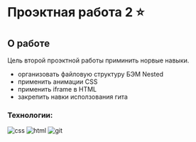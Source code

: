 # Проэктная работа 2 ⭐


## О работе


Цель второй проэктной работы приминить норвые навыки.


+ организовать файловую структуру БЭМ Nested
+ применить анимации CSS
+ применить iframe в HTML
+ закрепить навки исползования гита

### Технологии:


![css](https://img.shields.io/badge/-CSS3-090909?style=flat&logo=css3)
![html](https://img.shields.io/badge/-HTML5-090909?style=flat&logo=html5)
![git](https://img.shields.io/badge/-git-090909?style=flat&logo=git)

